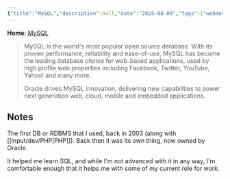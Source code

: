 ```yaml
---
{"title":"MySQL","description":null,"date":"2025-08-09","tags":["webdev","database"],"dg-publish":true,"created":"2025-08-09 18:58:41","updated":"2025-08-09T19:02:14-04:00","permalink":"/input/dev/my-sql/","dgPassFrontmatter":true,"noteIcon":"3"}
---
```


**Home**: [MySQL](https://www.mysql.com/)
> MySQL is the world's most popular open source database. With its proven performance, reliability and ease-of-use, MySQL has become the leading database choice for web-based applications, used by high profile web properties including Facebook, Twitter, YouTube, Yahoo! and many more.
> 
> Oracle drives MySQL innovation, delivering new capabilities to power next generation web, cloud, mobile and embedded applications.
## Notes
The first DB or RDBMS that I used, back in 2003 (along with [[input/dev/PHP\|PHP]]). Back then it was its own thing, now owned by Oracle.

It helped me learn SQL, and while I'm not advanced with it in any way, I'm comfortable enough that it helps me with some of my current role for work.

